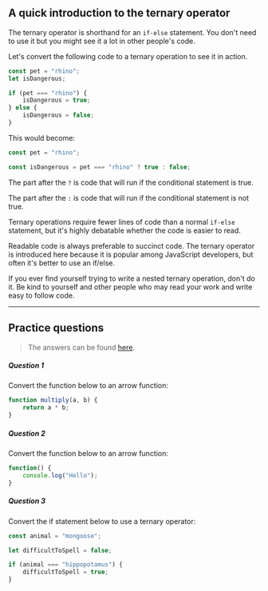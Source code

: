 ## A quick introduction to the ternary operator

The ternary operator is shorthand for an `if-else` statement. You don't need to use it but you might see it a lot in other people's code.

Let's convert the following code to a ternary operation to see it in action.

```js
const pet = "rhino";
let isDangerous;

if (pet === "rhino") {
    isDangerous = true;
} else {
    isDangerous = false;
}
```

This would become:

```js
const pet = "rhino";

const isDangerous = pet === "rhino" ? true : false;
```

The part after the `?` is code that will run if the conditional statement is true.

The part after the `:` is code that will run if the conditional statement is not true.

Ternary operations require fewer lines of code than a normal `if-else` statement, but it's highly debatable whether the code is easier to read.

Readable code is always preferable to succinct code. The ternary operator is introduced here because it is popular among JavaScript developers, but often it's better to use an if/else.

If you ever find yourself trying to write a nested ternary operation, don't do it. Be kind to yourself and other people who may read your work and write easy to follow code.

---

## Practice questions

> The answers can be found [here](https://github.com/javascript-repositories/js1-lesson-answers/blob/module-3-lesson-1/js/script.js).

<h5 class="question">Question 1</h5>

Convert the function below to an arrow function:

```js
function multiply(a, b) {
    return a * b;
}
```

<h5 class="question">Question 2</h5>

Convert the function below to an arrow function:

```js
function() {
    console.log("Hello");
}
```

<!--
<h5 class="question">Question 3</h5>

Add a method to the object below that returns its colour property:

```js
const frog = {
    colour: "green"
};
```

<h5 class="question">Question 4</h5>

Create an IIFE that logs the current date and time. -->

<h5 class="question">Question 3</h5>

Convert the if statement below to use a ternary operator:

```js
const animal = "mongoose";

let difficultToSpell = false;

if (animal === "hippopotamus") {
    difficultToSpell = true;
}
```
